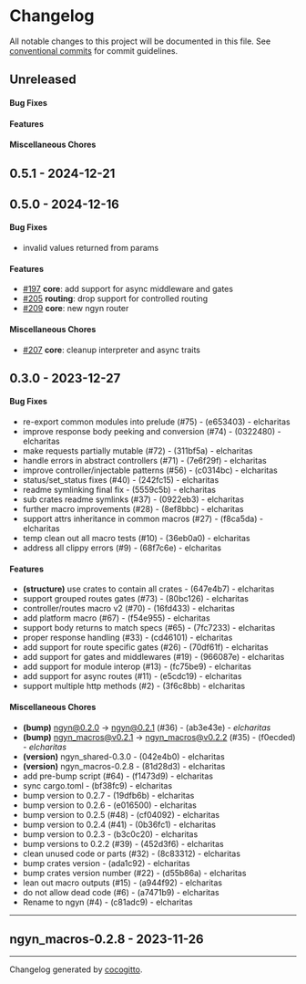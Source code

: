 # Changelog
All notable changes to this project will be documented in this file. See [conventional commits](https://www.conventionalcommits.org/) for commit guidelines.

## Unreleased
#### Bug Fixes

#### Features

#### Miscellaneous Chores


## 0.5.1 - 2024-12-21


## 0.5.0 - 2024-12-16
#### Bug Fixes
- invalid values returned from params

#### Features
- [#197](../../../../pull/197) **core**: add support for async middleware and gates
- [#205](../../../../pull/205) **routing**: drop support for controlled routing
- [#209](../../../../pull/209) **core**: new ngyn router

#### Miscellaneous Chores
- [#207](../../../../pull/207) **core**: cleanup interpreter and async traits


## 0.3.0 - 2023-12-27
#### Bug Fixes
- re-export common modules into prelude (#75) - (e653403) - elcharitas
- improve response body peeking and conversion (#74) - (0322480) - elcharitas
-  make requests partially mutable (#72) - (311bf5a) - elcharitas
- handle errors in abstract controllers (#71) - (7e6f29f) - elcharitas
- improve controller/injectable patterns (#56) - (c0314bc) - elcharitas
- status/set_status fixes (#40) - (242fc15) - elcharitas
- readme symlinking final fix - (5559c5b) - elcharitas
- sub crates readme symlinks (#37) - (0922eb3) - elcharitas
- further macro improvements (#28) - (8ef8bbc) - elcharitas
- support attrs inheritance in  common macros (#27) - (f8ca5da) - elcharitas
- temp clean out all macro tests (#10) - (36eb0a0) - elcharitas
- address all clippy errors (#9) - (68f7c6e) - elcharitas
#### Features
- **(structure)** use crates to contain all crates - (647e4b7) - elcharitas
- support grouped routes gates (#73) - (80bc126) - elcharitas
- controller/routes macro v2 (#70) - (16fd433) - elcharitas
- add platform macro (#67) - (f54e955) - elcharitas
- support body returns to match specs (#65) - (7fc7233) - elcharitas
- proper response handling (#33) - (cd46101) - elcharitas
- add support for route specific gates (#26) - (70df61f) - elcharitas
- add support for gates and middlewares (#19) - (966087e) - elcharitas
- add support for module interop (#13) - (fc75be9) - elcharitas
- add support for async routes (#11) - (e5cdc19) - elcharitas
- support multiple http methods (#2) - (3f6c8bb) - elcharitas
#### Miscellaneous Chores
- **(bump)** ngyn@0.2.0 -> ngyn@0.2.1 (#36) - (ab3e43e) - *elcharitas*
- **(bump)** ngyn_macros@v0.2.1 -> ngyn_macros@v0.2.2 (#35) - (f0ecded) - *elcharitas*
- **(version)** ngyn_shared-0.3.0 - (042e4b0) - elcharitas
- **(version)** ngyn_macros-0.2.8 - (81d28d3) - elcharitas
- add pre-bump script (#64) - (f1473d9) - elcharitas
- sync cargo.toml - (bf38fc9) - elcharitas
- bump version to 0.2.7 - (19dfb6b) - elcharitas
- bump version to 0.2.6 - (e016500) - elcharitas
- bump version to 0.2.5 (#48) - (cf04092) - elcharitas
- bump version to 0.2.4 (#41) - (0b36fc1) - elcharitas
- bump version to 0.2.3 - (b3c0c20) - elcharitas
- bump versions to 0.2.2 (#39) - (452d3f6) - elcharitas
- clean unused code or parts (#32) - (8c83312) - elcharitas
- bump crates version - (ada1c92) - elcharitas
- bump crates version number (#22) - (d55b86a) - elcharitas
- lean out macro outputs (#15) - (a944f92) - elcharitas
- do not allow dead code (#6) - (a7471b9) - elcharitas
- Rename to ngyn (#4) - (c81adc9) - elcharitas

- - -

## ngyn_macros-0.2.8 - 2023-11-26

- - -

Changelog generated by [cocogitto](https://github.com/cocogitto/cocogitto).